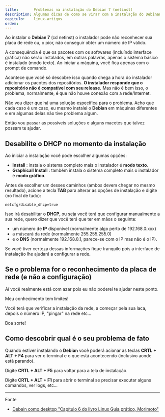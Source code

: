 ```yaml
---
title:       Problemas na instalação do Debian 7 (netinst)
description: Algumas dicas de como se virar com a instalação do Debinan wheezy (netinst)
capitulo:    linux-artigos
ordem:
---
```



Ao instalar o __Debian 7__ (cd netinst) o instalador pode não reconhecer sua placa de rede ou, o pior, não conseguir
obter um número de IP válido.

A consequência é que os pacotes com os softwares (incluíndo interface gráfica) não serão instalados, em outras palavras,
apenas o sistema básico é instalado (modo texto). Ao iniciar a máquina, você fica apenas com o prompt de comando.

Acontece que você só descobre isso quando chega a hora do instalador adicionar os pacotes dos repositórios. __O instalador
responde que o repositório não é compatível com seu release.__ Mas não é bem isso, o problema, normalmente, é que não
houve conexão com a rede/Internet. 

Não vou dizer que há uma solução específica para o problema. Acho que cada caso é um caso, eu mesmo instalei o __Debian__
em máquinas diferentes e em algumas delas não tive problema algum.

Então vou passar as possíveis soluções e alguns macetes que talvez possam te ajudar.



Desabilite o DHCP no momento da instalação
---

Ao iniciar a instalação você pode escolher algumas opções: 

- __Install__ : instala o sistema completo mais o instalador é __modo texto__.
- __Graphicall Install__ : também instala o sistema completo mais o instalador é __modo gráfico__.

Antes de escolher um desses caminhos (ambos devem chegar no mesmo resultado), acione a tecla __TAB__ para alterar
as opções de instalação e digite (no final de tudo):

    netcfg/disable_dhcp=true

Isso irá desabilitar o __DHCP__, ou seja você terá que configurar manualmente a sua rede, quero dizer que você terá
que ter em mãos o seguinte:

- um número de __IP__ disponível (normalmente algo perto de 192.168.0.xxx)
- a máscará da rede (normalmente 255.255.255.0)
- e o __DNS__ (normalmente 192.168.0.1, parece-se com o IP mas não é o IP).

Se você tiver certeza dessas informações fique tranquilo pois a interface de instalação lhe ajudará a configurar a rede.



Se o problema for o reconhecimento da placa de rede (e não a configuração)
---

Aí você realmente está com azar pois eu não poderei te ajudar neste ponto.

Meu conhecimento tem limites!

Você terá que verificar a instalação da rede, a começar pela sua laca, depois o número IP, "pingar" na rede etc...

Boa sorte!



Como descobrir qual é o seu problema de fato
---

Quando estiver instalando o __Debian__ você poderá acionar as teclas __CRTL + ALT + F4__ para ver o terminal e o que
está acontecendo (inclusivo aonde está parando).

Digite __CRTL + ALT + F5__ para voltar para a tela de instalação.

Digite __CRTL + ALT + F1__ para abrir o terminal se precisar executar alguns comandos, ver logs, etc...


- - -
Fonte

- [Debain como desktop "Capítulo 6 do livro Linux Guia prático, Morimoto"](http://www.hardware.com.br/livros/linux/capitulo-debian-como-desktop.html)